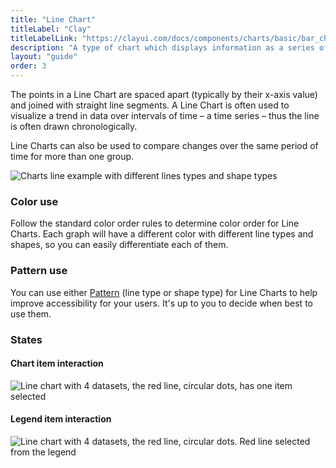 ```yaml
---
title: "Line Chart"
titleLabel: "Clay"
titleLabelLink: "https://clayui.com/docs/components/charts/basic/bar_chart.html"
description: "A type of chart which displays information as a series of data points connected by straight line segments."
layout: "guide"
order: 3
---
```




The points in a Line Chart are spaced apart (typically by their x-axis value) and joined with straight line segments. A Line Chart is often used to visualize a trend in data over intervals of time – a time series – thus the line is often drawn chronologically.

Line Charts can also be used to compare changes over the same period of time for more than one group.

![Charts line example with different lines types and shape types](../../../images/ChartLineAndShapeExample1.png)

### Color use

Follow the standard color order rules to determine color order for Line Charts. Each graph will have a different color with different line types and shapes, so you can easily differentiate each of them.

### Pattern use

You can use either [Pattern](./charts.html) (line type or shape type) for Line Charts to help improve accessibility for your users. It's up to you to decide when best to use them.

### States

#### Chart item interaction
![Line chart with 4 datasets, the red line, circular dots, has one item selected](../../../images/ChartLineItemSel.png)

#### Legend item interaction
![Line chart with 4 datasets, the red line, circular dots. Red line selected from the legend](../../../images/ChartLineLegendSel.png)

